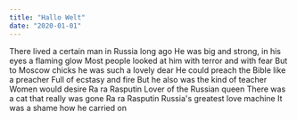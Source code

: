 ```yaml
---
title: "Hallo Welt"
date: "2020-01-01"
---
```


There lived a certain man in Russia long ago
He was big and strong, in his eyes a flaming glow
Most people looked at him with terror and with fear
But to Moscow chicks he was such a lovely dear
He could preach the Bible like a preacher
Full of ecstasy and fire
But he also was the kind of teacher
Women would desire
Ra ra Rasputin
Lover of the Russian queen
There was a cat that really was gone
Ra ra Rasputin
Russia's greatest love machine
It was a shame how he carried on

